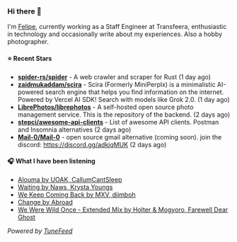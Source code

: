 ### Hi there 👋

I'm [Felipe](https://felipevm.com), currently working as a Staff Engineer at Transfeera, enthusiastic in technology and occasionally write about my experiences. Also a hobby photographer.

#### ⭐ Recent Stars
- **[spider-rs/spider](https://github.com/spider-rs/spider)** - A web crawler and scraper for Rust (1 day ago)
- **[zaidmukaddam/scira](https://github.com/zaidmukaddam/scira)** - Scira (Formerly MiniPerplx) is a minimalistic AI-powered search engine that helps you find information on the internet. Powered by Vercel AI SDK! Search with models like Grok 2.0. (1 day ago)
- **[LibrePhotos/librephotos](https://github.com/LibrePhotos/librephotos)** - A self-hosted open source photo management service. This is the repository of the backend. (2 days ago)
- **[stepci/awesome-api-clients](https://github.com/stepci/awesome-api-clients)** - List of awesome API clients. Postman and Insomnia alternatives (2 days ago)
- **[Mail-0/Mail-0](https://github.com/Mail-0/Mail-0)** - open source gmail alternative (coming soon). join the discord: https://discord.gg/adkjqMUK (2 days ago)

#### 🎧 What I have been listening
- [Alouma by UOAK, CallumCantSleep](https://open.spotify.com/track/2tTicbDuCXvjeRUJWcycEt)
- [Waiting by Naws, Krysta Youngs](https://open.spotify.com/track/6HPN1q4XGQwtHnZYhyry2J)
- [We Keep Coming Back by MXV, djimboh](https://open.spotify.com/track/5J6POzF23aYsZGyRRdfLCJ)
- [Change by Abroad](https://open.spotify.com/track/15Ow2PvOPr3Qf2yLgVSZBu)
- [We Were Wild Once - Extended Mix by Holter &amp; Mogyoro, Farewell Dear Ghost](https://open.spotify.com/track/60uBfAxRvFdRbORdTwTwWB)

_Powered by [TuneFeed](https://tunefeed.app?ref=github.com)_
